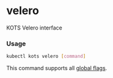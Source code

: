 # velero

KOTS Velero interface

### Usage

```bash
kubectl kots velero [command]
```

This command supports all [global flags](/kots-cli/global-flags/).
